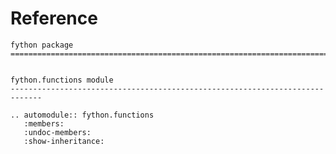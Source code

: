 # Reference

<!--
The content of the {eval-rst} block below is generated by the command:
poetry run sphinx-apidoc -T -f -t ./docs/templates -o ./docs ./src
from the root directory.

You need to rerun the command when python files are added, deleted or renamed.
Copy the content from the generated
fython.rst file to the {eval-rst} block below and
delete the .rst file afterwards.
-->

```{eval-rst}
fython package
=============================================================================


fython.functions module
-----------------------------------------------------------------------------

.. automodule:: fython.functions
   :members:
   :undoc-members:
   :show-inheritance:
```
